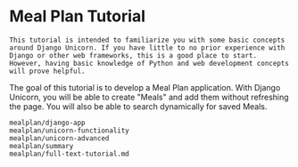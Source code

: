 # Meal Plan Tutorial

```{note}
This tutorial is intended to familiarize you with some basic concepts around Django Unicorn. If you have little to no prior experience with Django or other web frameworks, this is a good place to start. However, having basic knowledge of Python and web development concepts will prove helpful.
```

The goal of this tutorial is to develop a Meal Plan application. With Django Unicorn, you will be able to create "Meals" and add them without refreshing the page. You will also be able to search dynamically for saved Meals.

```{toctree}
mealplan/django-app
mealplan/unicorn-functionality
mealplan/unicorn-advanced
mealplan/summary
mealplan/full-text-tutorial.md
```
